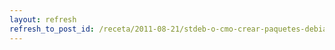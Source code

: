 ```yaml
---
layout: refresh
refresh_to_post_id: /receta/2011-08-21/stdeb-o-cmo-crear-paquetes-debian-de-mdulos-python-como-churros
---
```

